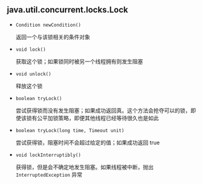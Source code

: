 ## java.util.concurrent.locks.Lock

* `Condition newCondition()`

  返回一个与该锁相关的条件对象

* `void lock()`

  获取这个锁；如果锁同时被另一个线程拥有则发生阻塞

* `void unlock()`

  释放这个锁

* `boolean tryLock()`

  尝试获得锁而没有发生阻塞；如果成功返回真。这个方法会抢夺可以的锁，即使该锁有公平加锁策略，即便其他线程已经等待很久也是如此

* `boolean tryLock(long time, Timeout unit)`

  尝试获得锁，阻塞时间不会超过给定的值；如果成功返回 true

* `void lockInterruptibly()`

  获得锁，但是会不确定地发生阻塞。如果线程被中断，抛出 `InterruptedException` 异常
